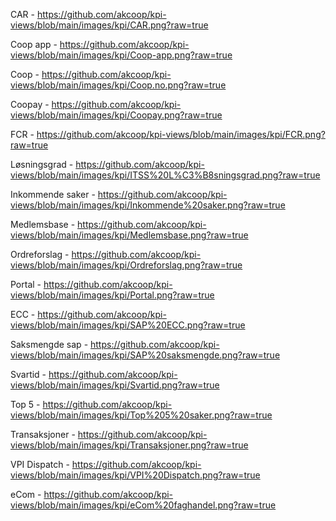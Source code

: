 CAR - https://github.com/akcoop/kpi-views/blob/main/images/kpi/CAR.png?raw=true

Coop app - https://github.com/akcoop/kpi-views/blob/main/images/kpi/Coop-app.png?raw=true

Coop - https://github.com/akcoop/kpi-views/blob/main/images/kpi/Coop.no.png?raw=true

Coopay - https://github.com/akcoop/kpi-views/blob/main/images/kpi/Coopay.png?raw=true

FCR - https://github.com/akcoop/kpi-views/blob/main/images/kpi/FCR.png?raw=true

Løsningsgrad - https://github.com/akcoop/kpi-views/blob/main/images/kpi/ITSS%20L%C3%B8sningsgrad.png?raw=true

Inkommende saker - https://github.com/akcoop/kpi-views/blob/main/images/kpi/Inkommende%20saker.png?raw=true

Medlemsbase - https://github.com/akcoop/kpi-views/blob/main/images/kpi/Medlemsbase.png?raw=true

Ordreforslag - https://github.com/akcoop/kpi-views/blob/main/images/kpi/Ordreforslag.png?raw=true

Portal - https://github.com/akcoop/kpi-views/blob/main/images/kpi/Portal.png?raw=true

ECC - https://github.com/akcoop/kpi-views/blob/main/images/kpi/SAP%20ECC.png?raw=true

Saksmengde sap - https://github.com/akcoop/kpi-views/blob/main/images/kpi/SAP%20saksmengde.png?raw=true

Svartid - https://github.com/akcoop/kpi-views/blob/main/images/kpi/Svartid.png?raw=true

Top 5 - https://github.com/akcoop/kpi-views/blob/main/images/kpi/Top%205%20saker.png?raw=true

Transaksjoner - https://github.com/akcoop/kpi-views/blob/main/images/kpi/Transaksjoner.png?raw=true

VPI Dispatch - https://github.com/akcoop/kpi-views/blob/main/images/kpi/VPI%20Dispatch.png?raw=true

eCom - https://github.com/akcoop/kpi-views/blob/main/images/kpi/eCom%20faghandel.png?raw=true